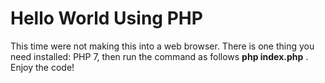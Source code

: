 # Hello World Using PHP

This time were not making this into a web browser.
There is one thing you need installed: PHP 7, then run the command as follows __php index.php__ . Enjoy the code!
